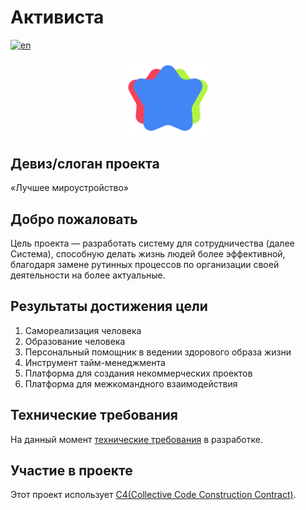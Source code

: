# Активиста

[![en](https://img.shields.io/badge/lang-en-blue.svg)](./README.md)

<p align="center">
  <img width="150" src="./images/logo/logo.svg">
</p>

## Девиз/слоган проекта

«Лучшее мироустройство»

## Добро пожаловать

Цель проекта — разработать систему для сотрудничества (далее Система), способную делать жизнь людей более эффективной, благодаря замене рутинных процессов по организации своей деятельности на более актуальные.

## Результаты достижения цели

1. Самореализация человека
2. Образование человека
3. Персональный помощник в ведении здорового образа жизни
4. Инструмент тайм-менеджмента
5. Платформа для создания некоммерческих проектов
6. Платформа для межкомандного взаимодействия

## Технические требования

На данный момент [технические требования](./technical_requirements.md) в разработке.

## Участие в проекте

Этот проект использует [C4(Collective Code Construction Contract)](./C4.ru.md).
